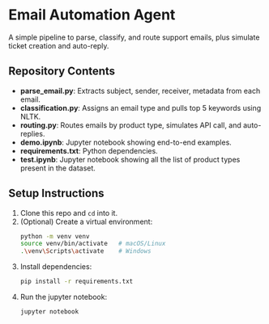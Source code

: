 # Email Automation Agent

A simple pipeline to parse, classify, and route support emails, plus simulate ticket creation and auto-reply.

## Repository Contents
- **parse_email.py**: Extracts subject, sender, receiver, metadata from each email.
- **classification.py**: Assigns an email type and pulls top 5 keywords using NLTK.
- **routing.py**: Routes emails by product type, simulates API call, and auto-replies.
- **demo.ipynb**: Jupyter notebook showing end-to-end examples.
- **requirements.txt**: Python dependencies.
- **test.ipynb**: Jupyter notebook showing all the list of product types present in the dataset.

## Setup Instructions

1. Clone this repo and `cd` into it.
2. (Optional) Create a virtual environment:
   ```bash
   python -m venv venv
   source venv/bin/activate   # macOS/Linux
   .\venv\Scripts\activate    # Windows
3. Install dependencies:
   ```bash
   pip install -r requirements.txt
4. Run the jupyter notebook:
   ```bash
   jupyter notebook
